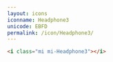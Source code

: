 ```yaml
---
layout: icons
iconname: Headphone3
unicode: EBFD
permalink: /icon/Headphone3/
---
```


``` html
<i class="mi mi-Headphone3"></i>
```
